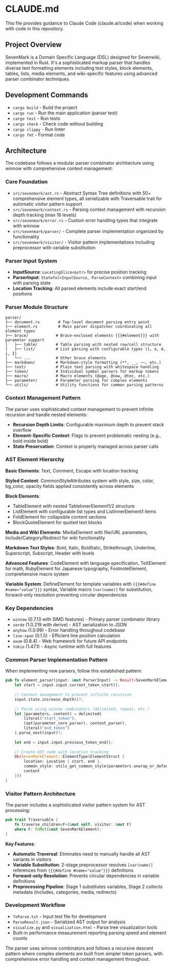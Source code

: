 # CLAUDE.md

This file provides guidance to Claude Code (claude.ai/code) when working with code in this repository.

## Project Overview

SevenMark is a Domain Specific Language (DSL) designed for Sevenwiki, implemented in Rust. It's a sophisticated markup parser that handles diverse text formatting elements including text styles, block elements, tables, lists, media elements, and wiki-specific features using advanced parser combinator techniques.

## Development Commands

- `cargo build` - Build the project
- `cargo run` - Run the main application (parser test)
- `cargo test` - Run tests
- `cargo check` - Check code without building
- `cargo clippy` - Run linter
- `cargo fmt` - Format code

## Architecture

The codebase follows a modular parser combinator architecture using winnow with comprehensive context management:

### Core Foundation
- `src/sevenmark/ast.rs` - Abstract Syntax Tree definitions with 50+ comprehensive element types, all serializable with Traversable trait for automatic visitor pattern support
- `src/sevenmark/context.rs` - Parsing context management with recursion depth tracking (max 16 levels)
- `src/sevenmark/error.rs` - Custom error handling types that integrate with winnow
- `src/sevenmark/parser/` - Complete parser implementation organized by functionality
- `src/sevenmark/visitor/` - Visitor pattern implementations including preprocessor with variable substitution

### Parser Input System
- **InputSource**: `LocatingSlice<&str>` for precise position tracking
- **ParserInput**: `Stateful<InputSource, ParseContext>` combining input with parsing state
- **Location Tracking**: All parsed elements include exact start/end positions

### Parser Module Structure
```
parser/
├── document.rs        # Top-level document parsing entry point
├── element.rs         # Main parser dispatcher coordinating all element types
├── brace/            # Brace-enclosed elements {{{#element}}} with parameter support
│   ├── table/        # Table parsing with nested row/cell structure
│   ├── list/         # List parsing with configurable types (1, a, A, i, I)
│   └── ...           # Other brace elements
├── markdown/         # Markdown-style formatting (**, __, ~~, etc.)
├── text/             # Plain text parsing with whitespace handling
├── token/            # Individual symbol parsers for markup tokens
├── macro/            # Macro elements (@age, @now, @tex, etc.)
├── parameter/        # Parameter parsing for complex elements
└── utils/            # Utility functions for common parsing patterns
```

### Context Management Pattern
The parser uses sophisticated context management to prevent infinite recursion and handle nested elements:
- **Recursion Depth Limits**: Configurable maximum depth to prevent stack overflow
- **Element-Specific Context**: Flags to prevent problematic nesting (e.g., bold inside bold)
- **State Preservation**: Context is properly managed across parser calls

### AST Element Hierarchy

**Basic Elements**: Text, Comment, Escape with location tracking

**Styled Content**: CommonStyleAttributes system with style, size, color, bg_color, opacity fields applied consistently across elements

**Block Elements**: 
- TableElement with nested TableInnerElement1/2 structure
- ListElement with configurable list types and ListInnerElement1 items  
- FoldElement for collapsible content sections
- BlockQuoteElement for quoted text blocks

**Media and Wiki Elements**: MediaElement with file/URL parameters, Include/Category/Redirect for wiki functionality

**Markdown Text Styles**: Bold, Italic, BoldItalic, Strikethrough, Underline, Superscript, Subscript, Header with levels

**Advanced Features**: CodeElement with language specification, TeXElement for math, RubyElement for Japanese typography, FootnoteElement, comprehensive macro system

**Variable System**: DefineElement for template variables with `{{{#define #name="value"}}}` syntax, Variable macro `[var(name)]` for substitution, forward-only resolution preventing circular dependencies

### Key Dependencies
- `winnow` (0.7.13 with SIMD features) - Primary parser combinator library
- `serde` (1.0.219 with derive) - AST serialization to JSON
- `anyhow` (1.0.99) - Error handling throughout codebase
- `line-span` (0.1.5) - Efficient line position calculation
- `axum` (0.8.4) - Web framework for future API endpoints
- `tokio` (1.47.1) - Async runtime with full features

### Common Parser Implementation Pattern

When implementing new parsers, follow this established pattern:

```rust
pub fn element_parser(input: &mut ParserInput) -> Result<SevenMarkElement> {
    let start = input.input.current_token_start();
    
    // Context management to prevent infinite recursion
    input.state.increase_depth()?;
    
    // Parse using winnow combinators (delimited, repeat, etc.)
    let (parameters, content) = delimited(
        literal("start_token"),
        (opt(parameter_core_parser), content_parser),
        literal("end_token")
    ).parse_next(input)?;
    
    let end = input.input.previous_token_end();
    
    // Create AST node with location tracking
    Ok(SevenMarkElement::ElementType(ElementStruct {
        location: Location { start, end },
        common_style: utils_get_common_style(parameters.unwrap_or_default()),
        content
    }))
}
```

### Visitor Pattern Architecture

The parser includes a sophisticated visitor pattern system for AST processing:

```rust
pub trait Traversable {
    fn traverse_children<F>(&mut self, visitor: &mut F)
    where F: FnMut(&mut SevenMarkElement);
}
```

**Key Features**:
- **Automatic Traversal**: Eliminates need to manually handle all AST variants in visitors
- **Variable Substitution**: 2-stage preprocessor resolves `[var(name)]` references from `{{{#define #name="value"}}}` definitions
- **Forward-only Resolution**: Prevents circular dependencies in variable definitions
- **Preprocessing Pipeline**: Stage 1 substitutes variables, Stage 2 collects metadata (includes, categories, media, redirects)

### Development Workflow
- `ToParse.txt` - Input test file for development
- `ParseResult.json` - Serialized AST output for analysis
- `visualize.py` and `visualization.html` - Parse tree visualization tools
- Built-in performance measurement reporting parsing speed and element counts

The parser uses winnow combinators and follows a recursive descent pattern where complex elements are built from simpler token parsers, with comprehensive error handling and context management throughout.